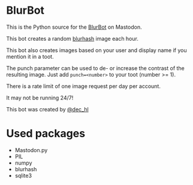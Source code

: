 # BlurBot
This is the Python source for the [BlurBot](https://botsin.space/@blurbot) on Mastodon.

This bot creates a random [blurhash](https://blurha.sh/) image each hour.

This bot also creates images based on your user and display name if you mention it in a toot.

The punch parameter can be used to de- or increase the contrast of the
resulting image. Just add `punch=<number>` to your toot (number >= 1).

There is a rate limit of one image request per day per account.

It may not be running 24/7!

This bot was created by [@dec_hl](https://mastodon.social/@dec_hl)

# Used packages
- Mastodon.py
- PIL
- numpy
- blurhash
- sqlite3
